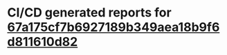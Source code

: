 # CI/CD generated reports for [67a175cf7b6927189b349aea18b9f6d811610d82](https://github.com/hydephp/develop/commit/67a175cf7b6927189b349aea18b9f6d811610d82)
